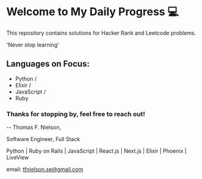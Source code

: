 # Welcome to My Daily Progress 💻

This repository contains solutions for Hacker Rank and Leetcode problems.

'Never stop learning'

## Languages on Focus:

- Python /
- Elixir /
- JavaScript /
- Ruby

### Thanks for stopping by, feel free to reach out!

--
Thomas F. Nielson,

Software Engineer, Full Stack

Python | Ruby on Rails | JavaScript | React.js | Next.js | Elixir | Phoenix | LiveView

email: tfnielson.se@gmail.com
